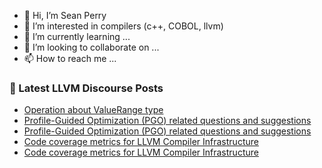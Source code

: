 - 👋 Hi, I’m Sean Perry
- 👀 I’m interested in compilers (c++, COBOL, llvm)
- 🌱 I’m currently learning ...
- 💞️ I’m looking to collaborate on ...
- 📫 How to reach me ...

<!---
s66perry/s66perry is a ✨ special ✨ repository because its `README.md` (this file) appears on your GitHub profile.
You can click the Preview link to take a look at your changes.
--->
### 📕 Latest LLVM Discourse Posts

<!-- DISCOURSE-LLVM:START -->
- [Operation about ValueRange type](https://discourse.llvm.org/t/operation-about-valuerange-type/75233#post_1)
- [Profile-Guided Optimization &lpar;PGO&rpar; related questions and suggestions](https://discourse.llvm.org/t/profile-guided-optimization-pgo-related-questions-and-suggestions/75232#post_3)
- [Profile-Guided Optimization &lpar;PGO&rpar; related questions and suggestions](https://discourse.llvm.org/t/profile-guided-optimization-pgo-related-questions-and-suggestions/75232#post_2)
- [Code coverage metrics for LLVM Compiler Infrastructure](https://discourse.llvm.org/t/code-coverage-metrics-for-llvm-compiler-infrastructure/61877?page=2#post_32)
- [Code coverage metrics for LLVM Compiler Infrastructure](https://discourse.llvm.org/t/code-coverage-metrics-for-llvm-compiler-infrastructure/61877?page=2#post_31)
<!-- DISCOURSE-LLVM:END -->
